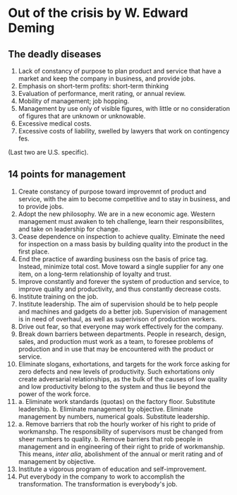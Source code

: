 # Out of the crisis by W. Edward Deming

## The deadly diseases

1. Lack of constancy of purpose to plan product and service that have a market
   and keep the company in business, and provide jobs.
2. Emphasis on short-term profits: short-term thinking
3. Evaluation of performance, merit rating, or annual review.
4. Mobility of management; job hopping.
5. Management by use only of visible figures, with little or no consideration
   of figures that are unknown or unknowable.
6. Excessive medical costs.
7. Excessive costs of liability, swelled by lawyers that work on contingency
  fes.

(Last two are U.S. specific).

## 14 points for management

1. Create constancy of purpose toward improvemnt of product and service, with
   the aim to become competitive and to stay in business, and to provide jobs.
2. Adopt the new philosophy. We are in a new economic age. Western management
   must awaken to teh challenge, learn their responsibilites, and take on
   leadership for change.
3. Cease dependence on inspection to achieve quality. Elminate the need for
   inspection on a mass basis by building quality into the product in the first
   place.
4. End the practice of awarding business osn the basis of price tag. Instead,
  minimize total cost. Move toward a single supplier for any one item, on a
  long-term relationship of loyalty and trust.
5. Improve constantly and forever the system of production and service, to
   improve quality and productivity, and thus constantly decrease costs.
6. Institute training on the job.
7. Institute leadership. The aim of supervision should be to help people and
   machines and gadgets do a better job. Supervision of management is in need
   of overhaul, as well as superivison of production workers.
8. Drive out fear, so that everyone may work effectively for the company.
9. Break down barriers between departments. People in research, design, sales,
   and production must work as a team, to foresee problems of production and in
   use that may be encountered with the product or service.
10. Eliminate slogans, exhortations, and targets for the work force asking
   for zero defects and new levels of productivity. Such exhortations only
   create adversarial relationships, as the bulk of the causes of low
   quality and low productivity belong to the system and thus lie beyond
   the power of the work force.
11. a. Eliminate work standards (quotas) on the factory floor. Substitute
    leadership.
    b. Eliminate management by objective. Eliminate management by numbers,
    numerical goals. Substitute leadership.
12. a. Remove barriers that rob the hourly worker of his right to pride of
    workmanshp. The responsibility of supervisors must be changed from sheer
    numbers to quality.
    b. Remove barriers that rob people in management and in engineering of
    their right to pride of workmanship. This means, *inter alia*, abolishment
    of the annual or merit rating and of management by objective.
13. Institute a vigorous program of education and self-improvement.
14. Put everybody in the company to work to accomplish the transformation. The
    transformation is everybody's job.
